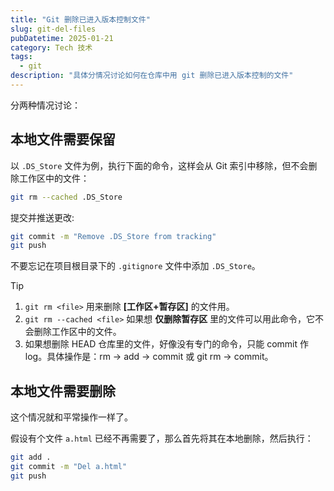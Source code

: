 ```yaml
---
title: "Git 删除已进入版本控制文件"
slug: git-del-files
pubDatetime: 2025-01-21
category: Tech 技术
tags:
  - git
description: "具体分情况讨论如何在仓库中用 git 删除已进入版本控制的文件"
---
```


分两种情况讨论：

## 本地文件需要保留

以 `.DS_Store` 文件为例，执行下面的命令，这样会从 Git 索引中移除，但不会删除工作区中的文件：

```bash
git rm --cached .DS_Store
```

提交并推送更改:

```bash
git commit -m "Remove .DS_Store from tracking"
git push
```

不要忘记在项目根目录下的 `.gitignore` 文件中添加 `.DS_Store`。

> [!tip]
>
> 1. `git rm <file>` 用来删除 **[工作区+暂存区]** 的文件用。
> 2. `git rm --cached <file>` 如果想 **仅删除暂存区** 里的文件可以用此命令，它不会删除工作区中的文件。
> 3. 如果想删除 HEAD 仓库里的文件，好像没有专门的命令，只能 commit 作 log。具体操作是：rm → add → commit 或 git rm → commit。

## 本地文件需要删除

这个情况就和平常操作一样了。

假设有个文件 `a.html` 已经不再需要了，那么首先将其在本地删除，然后执行：

```bash
git add .
git commit -m "Del a.html"
git push
```
